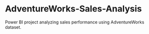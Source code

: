 # AdventureWorks-Sales-Analysis
Power BI project analyzing sales performance using AdventureWorks dataset.
